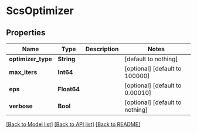 # ScsOptimizer


## Properties
Name | Type | Description | Notes
------------ | ------------- | ------------- | -------------
**optimizer_type** | **String** |  | [default to nothing]
**max_iters** | **Int64** |  | [optional] [default to 100000]
**eps** | **Float64** |  | [optional] [default to 0.00010]
**verbose** | **Bool** |  | [optional] [default to nothing]


[[Back to Model list]](../README.md#models) [[Back to API list]](../README.md#api-endpoints) [[Back to README]](../README.md)


